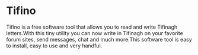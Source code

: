 # Tifino #

Tifino is a free software tool that allows you to read and write Tifinagh letters.With this tiny utility you can now write in Tifinagh on your favorite forum sites, send messages, chat and much more.This software tool is easy to install, easy to use and very handful.
